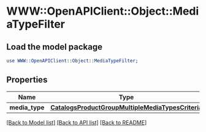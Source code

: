 # WWW::OpenAPIClient::Object::MediaTypeFilter

## Load the model package
```perl
use WWW::OpenAPIClient::Object::MediaTypeFilter;
```

## Properties
Name | Type | Description | Notes
------------ | ------------- | ------------- | -------------
**media_type** | [**CatalogsProductGroupMultipleMediaTypesCriteria**](.md) |  | 

[[Back to Model list]](../README.md#documentation-for-models) [[Back to API list]](../README.md#documentation-for-api-endpoints) [[Back to README]](../README.md)


